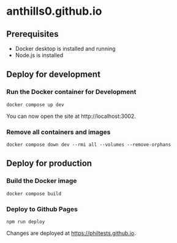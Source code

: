 # anthills0.github.io

## Prerequisites
* Docker desktop is installed and running
* Node.js is installed

## Deploy for development

### Run the Docker container for Development
`docker compose up dev`

You can now open the site at http://localhost:3002.

### Remove all containers and images
`docker compose down dev --rmi all --volumes --remove-orphans`

## Deploy for production

### Build the Docker image
`docker compose build`

### Deploy to Github Pages
`npm run deploy`

Changes are deployed at https://philtests.github.io.